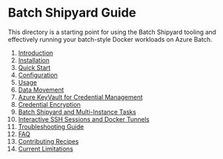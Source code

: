 # Batch Shipyard Guide
This directory is a starting point for using the Batch Shipyard tooling
and effectively running your batch-style Docker workloads on Azure Batch.

1. [Introduction](00-introduction.md)
2. [Installation](01-batch-shipyard-installation.md)
3. [Quick Start](02-batch-shipyard-quickstart.md)
4. [Configuration](10-batch-shipyard-configuration.md)
5. [Usage](20-batch-shipyard-usage.md)
6. [Data Movement](70-batch-shipyard-data-movement.md)
7. [Azure KeyVault for Credential Management](74-batch-shipyard-azure-keyvault.md)
8. [Credential Encryption](75-batch-shipyard-credential-encryption.md)
9. [Batch Shipyard and Multi-Instance Tasks](80-batch-shipyard-multi-instance-tasks.md)
10. [Interactive SSH Sessions and Docker Tunnels](85-batch-shipyard-ssh-docker-tunnel.md)
11. [Troubleshooting Guide](96-troubleshooting-guide.md)
12. [FAQ](97-faq.md)
13. [Contributing Recipes](98-contributing-recipes.md)
14. [Current Limitations](99-current-limitations.md)
